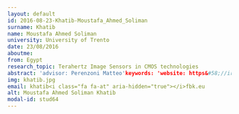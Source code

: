```yaml
---
layout: default 
id: 2016-08-23-Khatib-Moustafa_Ahmed_Soliman
surname: Khatib
name: Moustafa Ahmed Soliman
university: University of Trento
date: 23/08/2016
aboutme: 
from: Egypt
research_topic: Terahertz Image Sensors in CMOS technologies
abstract: 'advisor: Perenzoni Matteo'keywords: 'website: https&#58;//iris.fbk.eu/it/people/profile/khatib
img: khatib.jpg
email: khatib<i class="fa fa-at" aria-hidden="true"></i>fbk.eu
alt: Moustafa Ahmed Soliman Khatib
modal-id: stud64
---
```

